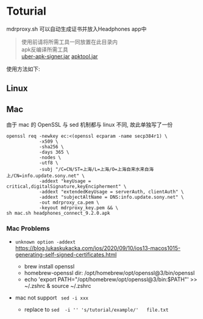 

<!-- 

请将证书文件放入此目录，并命名为
mdrproxy-key.pem <br />
mdrproxy-cert.pem
<br />
<br />
<br />

-->

# Toturial

mdrproxy.sh 可以自动生成证书并放入Headphones app中

>使用前请将所需工具一同放置在此目录内  
> apk反编译所需工具  
> [uber-apk-signer.jar](https://github.com/patrickfav/uber-apk-signer)
> [apktool.jar](https://github.com/iBotPeaches/Apktool)  

使用方法如下: 

## Linux

## Mac
由于 mac 的 OpenSSL 与 sed 机制都与 linux 不同, 故此单独写了一份
```shell
openssl req -newkey ec:<(openssl ecparam -name secp384r1) \
            -x509 \
            -sha256 \
            -days 365 \
            -nodes \
            -utf8 \
            -subj "/C=CN/ST=上海/L=上海/O=上海自来水来自海上/CN=info.update.sony.net" \
            -addext "keyUsage = critical,digitalSignature,keyEncipherment" \
            -addext "extendedKeyUsage = serverAuth, clientAuth" \
            -addext "subjectAltName = DNS:info.update.sony.net" \
            -out mdrproxy_ca.pem \
            -keyout mdrproxy_key.pem && \
sh mac.sh headphones_connect_9.2.0.apk
```

### Mac Problems
+ `unknown option -addext`
https://blog.lukaskukacka.com/ios/2020/09/10/ios13-macos1015-generating-self-signed-certificates.html
  + brew install openssl  
  + homebrew-openssl dir: /opt/homebrew/opt/openssl@3/bin/openssl
  + echo 'export PATH="/opt/homebrew/opt/openssl@3/bin:$PATH"' >> ~/.zshrc & source ~/.zshrc   
  
+ mac not support ` sed -i xxx`
  + replace to `sed  -i '' 's/tutorial/example/'   file.txt`




